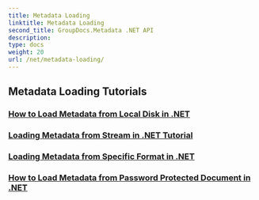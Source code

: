 ```yaml
---
title: Metadata Loading
linktitle: Metadata Loading
second_title: GroupDocs.Metadata .NET API
description: 
type: docs
weight: 20
url: /net/metadata-loading/
---
```


## Metadata Loading Tutorials
### [How to Load Metadata from Local Disk in .NET](./load-metadata-local-disk/)
### [Loading Metadata from Stream in .NET Tutorial](./load-metadata-stream/)
### [Loading Metadata from Specific Format in .NET](./load-metadata-specific-format/)
### [How to Load Metadata from Password Protected Document in .NET](./load-metadata-password-protected/)
